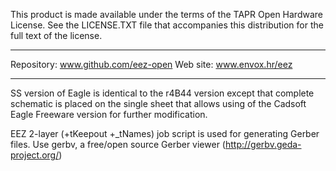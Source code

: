 This product is made available under the terms of the TAPR Open Hardware License. See the LICENSE.TXT file that accompanies this distribution for the full text of the license.

**********************

Repository: www.github.com/eez-open
Web site: www.envox.hr/eez

**********************

SS version of Eagle is identical to the r4B44 version except that complete schematic is placed on the single sheet that allows using of the Cadsoft Eagle Freeware version for further modification.

EEZ 2-layer (+tKeepout +_tNames) job script is used for generating Gerber files. Use gerbv, a free/open source Gerber viewer (http://gerbv.geda-project.org/)
